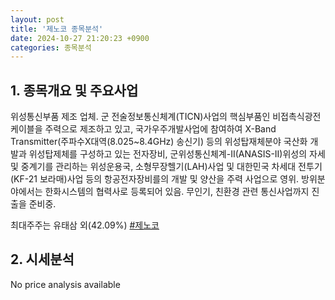 ```yaml
---
layout: post
title: '제노코 종목분석'
date: 2024-10-27 21:20:23 +0900
categories: 종목분석
---
```


## 1. 종목개요 및 주요사업

위성통신부품 제조 업체. 군 전술정보통신체계(TICN)사업의 핵심부품인 비접촉식광전케이블을 주력으로 제조하고 있고, 국가우주개발사업에 참여하여 X-Band Transmitter(주파수X대역(8.025~8.4GHz) 송신기) 등의 위성탑재체분야 국산화 개발과 위성탑제체를 구성하고 있는 전자장비, 군위성통신체계-II(ANASIS-II)위성의 자세 및 중계기를 관리하는 위성운용국, 소형무장헬기(LAH)사업 및 대한민국 차세대 전투기(KF-21 보라매)사업 등의 항공전자장비를의 개발 및 양산을 주력 사업으로 영위. 방위분야에서는 한화시스템의 협력사로 등록되어 있음. 무인기, 친환경 관련 통신사업까지 진출을 준비중. 

최대주주는 유태삼 외(42.09%)
[#제노코](#)

## 2. 시세분석

No price analysis available
